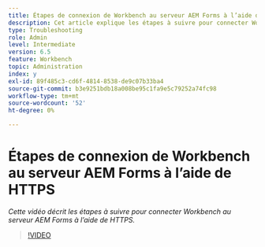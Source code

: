 ```yaml
---
title: Étapes de connexion de Workbench au serveur AEM Forms à l’aide de HTTPS
description: Cet article explique les étapes à suivre pour connecter Workbench au serveur AEM Forms via SSL (via HTTPS).
type: Troubleshooting
role: Admin
level: Intermediate
version: 6.5
feature: Workbench
topic: Administration
index: y
exl-id: 89f485c3-cd6f-4814-8538-de9c07b33ba4
source-git-commit: b3e9251bdb18a008be95c1fa9e5c79252a74fc98
workflow-type: tm+mt
source-wordcount: '52'
ht-degree: 0%

---
```


# Étapes de connexion de Workbench au serveur AEM Forms à l’aide de HTTPS

*Cette vidéo décrit les étapes à suivre pour connecter Workbench au serveur AEM Forms à l’aide de HTTPS.*

>[!VIDEO](https://video.tv.adobe.com/v/335482?quality=12&learn=on)
